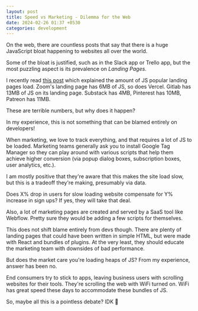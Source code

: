 ```yaml
---
layout: post
title: Speed vs Marketing - Dilemma for the Web
date: 2024-02-26 01:37 +0530
categories: development
---
```


On the web, there are countless posts that say that there is a huge JavaScript bloat happening to websites all over the world.

Some of the bloat is justified, such as in the Slack app or Trello app, but the most puzzling aspect is its prevalence on *Landing Pages*.

I recently read [this post](https://tonsky.me/blog/js-bloat/) which explained the amount of JS popular landing pages load. Zoom's landing page has 6MB of JS, so does Vercel. Gitlab has 13MB of JS on its landing page. Substack has 4MB, Pinterest has 10MB, Patreon has 11MB.

These are terrible numbers, but why does it happen?

In my experience, this is not something that can be blamed entirely on developers!

When marketing, we love to track everything, and that requires a lot of JS to be loaded. Marketing teams generally ask you to install Google Tag Manager so they can play around with various scripts that help them achieve higher conversion (via popup dialog boxes, subscription boxes, user analytics, etc.).

I am mostly positive that they're aware that this makes the site load slow, but this is a tradeoff they're making, presumably via data.

Does X% drop in users for slow loading website compensate for Y% increase in sign ups? If yes, they will take that deal.

Also, a lot of marketing pages are created and served by a SaaS tool like Webflow. Pretty sure they would be adding a few scripts for themselves.

This does not shift blame entirely from devs though. There are plenty of landing pages that could have been written in simple HTML, but were made with React and bundles of plugins. At the very least, they should educate the marketing team with downsides of bad performance.

But does the market care you're loading heaps of JS? From my experience, answer has been no. 

End consumers try to stick to apps, leaving business users with scrolling websites for their tools. They're scrolling the web with WiFi turned on. WiFi has great speed these days to accommodate these bundles of JS.

So, maybe all this is a pointless debate? IDK 🤷